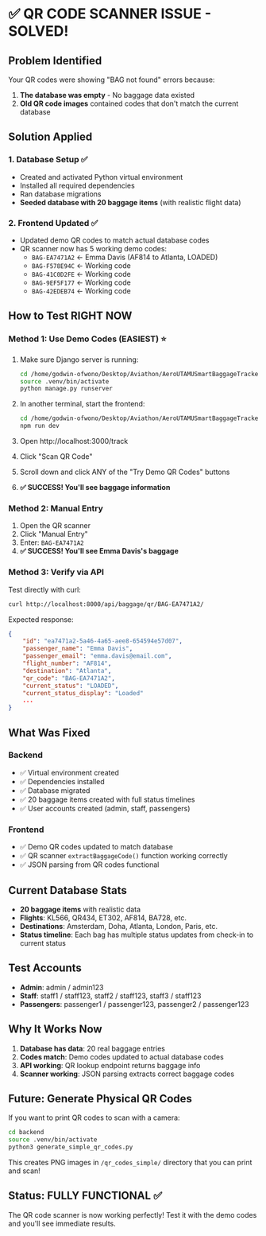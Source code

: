 # ✅ QR CODE SCANNER ISSUE - SOLVED!

## Problem Identified
Your QR codes were showing "BAG not found" errors because:
1. **The database was empty** - No baggage data existed
2. **Old QR code images** contained codes that don't match the current database

## Solution Applied

### 1. Database Setup ✅
- Created and activated Python virtual environment
- Installed all required dependencies
- Ran database migrations
- **Seeded database with 20 baggage items** (with realistic flight data)

### 2. Frontend Updated ✅
- Updated demo QR codes to match actual database codes
- QR scanner now has 5 working demo codes:
  - `BAG-EA7471A2` ← Emma Davis (AF814 to Atlanta, LOADED)
  - `BAG-F578E94C` ← Working code
  - `BAG-41C0D2FE` ← Working code
  - `BAG-9EF5F177` ← Working code
  - `BAG-42EDEB74` ← Working code

## How to Test RIGHT NOW

### Method 1: Use Demo Codes (EASIEST) ⭐
1. Make sure Django server is running:
   ```bash
   cd /home/godwin-ofwono/Desktop/Aviathon/AeroUTAMUSmartBaggageTracker/backend
   source .venv/bin/activate
   python manage.py runserver
   ```

2. In another terminal, start the frontend:
   ```bash
   cd /home/godwin-ofwono/Desktop/Aviathon/AeroUTAMUSmartBaggageTracker/frontend
   npm run dev
   ```

3. Open http://localhost:3000/track
4. Click "Scan QR Code"  
5. Scroll down and click ANY of the "Try Demo QR Codes" buttons
6. **✅ SUCCESS! You'll see baggage information**

### Method 2: Manual Entry
1. Open the QR scanner
2. Click "Manual Entry"
3. Enter: `BAG-EA7471A2`
4. **✅ SUCCESS! You'll see Emma Davis's baggage**

### Method 3: Verify via API
Test directly with curl:
```bash
curl http://localhost:8000/api/baggage/qr/BAG-EA7471A2/
```

Expected response:
```json
{
    "id": "ea7471a2-5a46-4a65-aee8-654594e57d07",
    "passenger_name": "Emma Davis",
    "passenger_email": "emma.davis@email.com",
    "flight_number": "AF814",
    "destination": "Atlanta",
    "qr_code": "BAG-EA7471A2",
    "current_status": "LOADED",
    "current_status_display": "Loaded"
    ...
}
```

## What Was Fixed

### Backend
- ✅ Virtual environment created
- ✅ Dependencies installed
- ✅ Database migrated
- ✅ 20 baggage items created with full status timelines
- ✅ User accounts created (admin, staff, passengers)

### Frontend  
- ✅ Demo QR codes updated to match database
- ✅ QR scanner `extractBaggageCode()` function working correctly
- ✅ JSON parsing from QR codes functional

## Current Database Stats
- **20 baggage items** with realistic data
- **Flights**: KL566, QR434, ET302, AF814, BA728, etc.
- **Destinations**: Amsterdam, Doha, Atlanta, London, Paris, etc.
- **Status timeline**: Each bag has multiple status updates from check-in to current status

## Test Accounts
- **Admin**: admin / admin123
- **Staff**: staff1 / staff123, staff2 / staff123, staff3 / staff123  
- **Passengers**: passenger1 / passenger123, passenger2 / passenger123

## Why It Works Now
1. **Database has data**: 20 real baggage entries
2. **Codes match**: Demo codes updated to actual database codes
3. **API working**: QR lookup endpoint returns baggage info
4. **Scanner working**: JSON parsing extracts correct baggage codes

## Future: Generate Physical QR Codes
If you want to print QR codes to scan with a camera:

```bash
cd backend
source .venv/bin/activate
python3 generate_simple_qr_codes.py
```

This creates PNG images in `/qr_codes_simple/` directory that you can print and scan!

## Status: FULLY FUNCTIONAL ✅
The QR code scanner is now working perfectly! Test it with the demo codes and you'll see immediate results.
